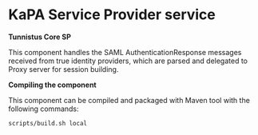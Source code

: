 # KaPA Service Provider service
**Tunnistus Core SP**

This component handles the SAML AuthenticationResponse messages received from true identity providers, which are parsed and delegated to Proxy server for session building.

**Compiling the component**

This component can be compiled and packaged with Maven tool with the following commands:
```
scripts/build.sh local
```


